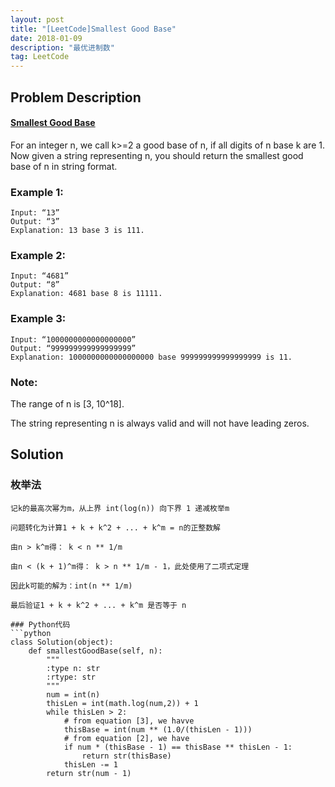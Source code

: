 ```yaml
---
layout: post
title: "[LeetCode]Smallest Good Base"
date: 2018-01-09 
description: "最优进制数"
tag: LeetCode 
---   
```

## Problem Description
#### [Smallest Good Base](https://leetcode.com/problems/smallest-good-base/description/)
For an integer n, we call k>=2 a good base of n, if all digits of n base k are 1. Now given a string representing n, you should return the smallest good base of n in string format.

### Example 1:
```
Input: “13” 
Output: “3” 
Explanation: 13 base 3 is 111.
```

### Example 2:
```
Input: “4681” 
Output: “8” 
Explanation: 4681 base 8 is 11111.
```

### Example 3:
```
Input: “1000000000000000000” 
Output: “999999999999999999” 
Explanation: 1000000000000000000 base 999999999999999999 is 11.
```

### Note: 
The range of n is [3, 10^18]. 

The string representing n is always valid and will not have leading zeros.

## Solution
### 枚举法
```
记k的最高次幂为m，从上界 int(log(n)) 向下界 1 递减枚举m

问题转化为计算1 + k + k^2 + ... + k^m = n的正整数解

由n > k^m得： k < n ** 1/m

由n < (k + 1)^m得： k > n ** 1/m - 1，此处使用了二项式定理

因此k可能的解为：int(n ** 1/m)

最后验证1 + k + k^2 + ... + k^m 是否等于 n

### Python代码
```python
class Solution(object):
    def smallestGoodBase(self, n):
        """
        :type n: str
        :rtype: str
        """        
        num = int(n)
        thisLen = int(math.log(num,2)) + 1
        while thisLen > 2:
            # from equation [3], we havve
            thisBase = int(num ** (1.0/(thisLen - 1)))
            # from equation [2], we have
            if num * (thisBase - 1) == thisBase ** thisLen - 1:
                return str(thisBase)
            thisLen -= 1
        return str(num - 1)
```